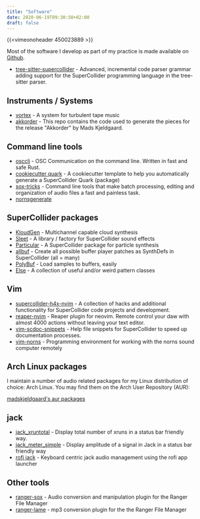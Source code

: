 ```yaml
---
title: "Software"
date: 2020-06-19T09:30:50+02:00
draft: false
---
```


{{<vimeonoheader 450023889 >}}

Most of the software I develop as part of my practice is made available on [Github](https://github.com/madskjeldgaard/).

- [tree-sitter-supercollider](https://github.com/madskjeldgaard/tree-sitter-supercollider) - Advanced, incremental code parser grammar adding support for the SuperCollider programming language in the tree-sitter parser.

## Instruments / Systems
- [vortex](/projects/vortex) - A system for turbulent tape music 
- [akkorder](https://github.com/madskjeldgaard/akkorder) - This repo contains the code used to generate the pieces for the release "Akkorder" by Mads Kjeldgaard.

## Command line tools
- [osccli](https://github.com/madskjeldgaard/osccli) - OSC Communication on the command line. Written in fast and safe Rust.
- [cookiecutter quark](https://github.com/madskjeldgaard/cookiecutter-quark) - A cookiecutter template to help you automatically generate a SuperCollider Quark (package)
- [sox-tricks](https://github.com/madskjeldgaard/sox-tricks) - Command line tools that make batch processing, editing and organization of audio files a fast and painless task.
- [nornsgenerate](https://github.com/madskjeldgaard/nornsgenerate)

## SuperCollider packages
- [KloudGen](https://github.com/madskjeldgaard/kloudgen) - Multichannel capable cloud synthesis
- [Sleet](https://github.com/madskjeldgaard/Sleet) - A library / factory for SuperCollider sound effects 
- [Particular](https://github.com/madskjeldgaard/Particular) - A SuperCollider package for particle synthesis
- [allbuf](https://github.com/madskjeldgaard/allbuf) - Create all possible buffer player patches as SynthDefs in SuperCollider (all = many) 
- [PolyBuf](https://github.com/madskjeldgaard/PolyBuf) - Load samples to buffers, easily
- [Else](https://github.com/madskjeldgaard/Else) - A collection of useful and/or weird pattern classes

## Vim
- [supercollider-h4x-nvim](https://github.com/madskjeldgaard/supercollider-h4x-nvim) - A collection of hacks and additional functionality for SuperCollider code projects and development.
- [reaper-nvim](https://github.com/madskjeldgaard/reaper-nvim) - Reaper plugin for neovim. Remote control your daw with almost 4000 actions without leaving your text editor.
- [vim-scdoc-snippets](https://github.com/madskjeldgaard/vim-scdoc-snippets) - Help file snippets for SuperCollider to speed up documentation processes.
- [vim-norns](https://github.com/madskjeldgaard/vim-norns) - Programming environment for working with the norns sound computer remotely

## Arch Linux packages
I maintain a number of audio related packages for my Linux distribution of choice: Arch Linux. 
You may find them on the Arch User Repository (AUR):

[madskjeldgaard's aur packages](https://aur.archlinux.org/)

## jack
- [jack_xruntotal](https://github.com/madskjeldgaard/jack_xruntotal) - Display total number of xruns in a status bar friendly way.
- [jack_meter_simple](https://github.com/madskjeldgaard/jack_meter_simple) - Display amplitude of a signal in Jack in a status bar friendly way
- [rofi jack](https://github.com/madskjeldgaard/rofi-jack) - Keyboard centric jack audio management using the rofi app launcher

## Other tools
- [ranger-sox](https://github.com/madskjeldgaard/ranger-sox) - Audio conversion and manipulation plugin for the Ranger File Manager 
- [ranger-lame](https://github.com/madskjeldgaard/ranger-lame) - mp3 conversion plugin for the the Ranger File Manager 
